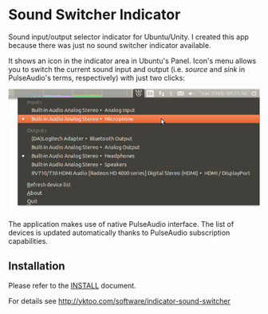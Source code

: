 Sound Switcher Indicator
========================

Sound input/output selector indicator for Ubuntu/Unity. I created this app because there was just no sound switcher indicator available.

It shows an icon in the indicator area in Ubuntu's Panel. Icon's menu allows you to switch the current sound input and output (i.e. *source* and *sink* in PulseAudio's terms, respectively) with just two clicks:

![Screenshot of the indicator](Screenshot.png)

The application makes use of native PulseAudio interface. The list of devices is updated automatically thanks to PulseAudio subscription capabilities.

Installation
------------

Please refer to the [INSTALL](INSTALL) document.

For details see http://yktoo.com/software/indicator-sound-switcher
